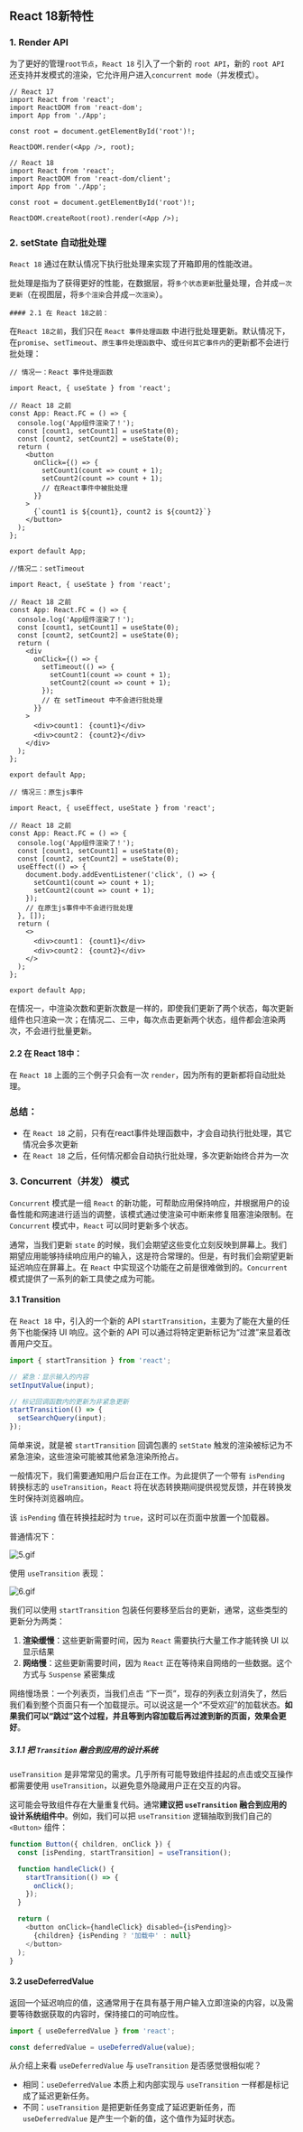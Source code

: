 ## React 18新特性

### 1. Render API

为了更好的管理`root节点`，`React 18` 引入了一个新的 `root API`，新的 `root API` 还支持并发模式的渲染，它允许用户进入`concurrent mode`（并发模式）。

```tsx
// React 17
import React from 'react';
import ReactDOM from 'react-dom';
import App from './App';

const root = document.getElementById('root')!;

ReactDOM.render(<App />, root);

// React 18
import React from 'react';
import ReactDOM from 'react-dom/client';
import App from './App';

const root = document.getElementById('root')!;

ReactDOM.createRoot(root).render(<App />);
```

### 2. setState 自动批处理

`React 18` 通过在默认情况下执行批处理来实现了开箱即用的性能改进。

批处理是指为了获得更好的性能，在数据层，将`多个状态更新`批量处理，合并成`一次更新`（在视图层，将`多个渲染`合并成`一次渲染`）。

	#### 2.1 在 React 18之前：

在`React 18之前`，我们只在 `React 事件处理函数` 中进行批处理更新。默认情况下，在`promise`、`setTimeout`、`原生事件处理函数`中、或`任何其它事件内`的更新都不会进行批处理：

 ```tsx
 // 情况一：React 事件处理函数
 
 import React, { useState } from 'react';
 
 // React 18 之前
 const App: React.FC = () => {
   console.log('App组件渲染了！');
   const [count1, setCount1] = useState(0);
   const [count2, setCount2] = useState(0);
   return (
     <button
       onClick={() => {
         setCount1(count => count + 1);
         setCount2(count => count + 1);
         // 在React事件中被批处理
       }}
     >
       {`count1 is ${count1}, count2 is ${count2}`}
     </button>
   );
 };
 
 export default App;
 
 //情况二：setTimeout
 
 import React, { useState } from 'react';
 
 // React 18 之前
 const App: React.FC = () => {
   console.log('App组件渲染了！');
   const [count1, setCount1] = useState(0);
   const [count2, setCount2] = useState(0);
   return (
     <div
       onClick={() => {
         setTimeout(() => {
           setCount1(count => count + 1);
           setCount2(count => count + 1);
         });
         // 在 setTimeout 中不会进行批处理
       }}
     >
       <div>count1： {count1}</div>
       <div>count2： {count2}</div>
     </div>
   );
 };
 
 export default App;
 
 // 情况三：原生js事件
 
 import React, { useEffect, useState } from 'react';
 
 // React 18 之前
 const App: React.FC = () => {
   console.log('App组件渲染了！');
   const [count1, setCount1] = useState(0);
   const [count2, setCount2] = useState(0);
   useEffect(() => {
     document.body.addEventListener('click', () => {
       setCount1(count => count + 1);
       setCount2(count => count + 1);
     });
     // 在原生js事件中不会进行批处理
   }, []);
   return (
     <>
       <div>count1： {count1}</div>
       <div>count2： {count2}</div>
     </>
   );
 };
 
 export default App;
 ```

在情况一，中渲染次数和更新次数是一样的，即使我们更新了两个状态，每次更新组件也只渲染一次；在情况二、三中，每次点击更新两个状态，组件都会渲染两次，不会进行批量更新。

#### 2.2 在 React 18中：

在 `React 18` 上面的三个例子只会有一次 `render`，因为所有的更新都将自动批处理。

### 总结：

- 在 `React 18` 之前，只有在react事件处理函数中，才会自动执行批处理，其它情况会多次更新
- 在 `React 18` 之后，任何情况都会自动执行批处理，多次更新始终合并为一次

### 3. Concurrent（并发） 模式

`Concurrent` 模式是一组 `React` 的新功能，可帮助应用保持响应，并根据用户的设备性能和网速进行适当的调整，该模式通过使渲染可中断来修复阻塞渲染限制。在 `Concurrent` 模式中，`React` 可以同时更新多个状态。

通常，当我们更新 `state` 的时候，我们会期望这些变化立刻反映到屏幕上。我们期望应用能够持续响应用户的输入，这是符合常理的。但是，有时我们会期望更新延迟响应在屏幕上。在 `React` 中实现这个功能在之前是很难做到的。`Concurrent` 模式提供了一系列的新工具使之成为可能。

#### 3.1 Transition

在 `React 18` 中，引入的一个新的 API `startTransition`，主要为了能在大量的任务下也能保持 UI 响应。这个新的 API 可以通过将特定更新标记为“过渡”来显着改善用户交互。

```js
import { startTransition } from 'react';

// 紧急：显示输入的内容
setInputValue(input);

// 标记回调函数内的更新为非紧急更新
startTransition(() => {
  setSearchQuery(input);
});

```

简单来说，就是被 `startTransition` 回调包裹的 `setState` 触发的渲染被标记为不紧急渲染，这些渲染可能被其他紧急渲染所抢占。

一般情况下，我们需要通知用户后台正在工作。为此提供了一个带有 `isPending` 转换标志的 `useTransition`，`React` 将在状态转换期间提供视觉反馈，并在转换发生时保持浏览器响应。

该 `isPending` 值在转换挂起时为 `true`，这时可以在页面中放置一个加载器。

普通情况下：

![5.gif](https://p3-juejin.byteimg.com/tos-cn-i-k3u1fbpfcp/7a25327e5f6a4ff2a4a509adf4165477~tplv-k3u1fbpfcp-zoom-in-crop-mark:1512:0:0:0.awebp?)

使用 `useTransition` 表现：

![6.gif](https://p6-juejin.byteimg.com/tos-cn-i-k3u1fbpfcp/6d8f5d745d4d4b37a24bea01e0f47129~tplv-k3u1fbpfcp-zoom-in-crop-mark:1512:0:0:0.awebp?)

我们可以使用 `startTransition` 包装任何要移至后台的更新，通常，这些类型的更新分为两类：

1. **渲染缓慢**：这些更新需要时间，因为 `React` 需要执行大量工作才能转换 UI 以显示结果
2. **网络慢**：这些更新需要时间，因为 `React` 正在等待来自网络的一些数据。这个方式与 `Suspense` 紧密集成

网络慢场景：一个列表页，当我们点击 “下一页”，现存的列表立刻消失了，然后我们看到整个页面只有一个加载提示。可以说这是一个“不受欢迎”的加载状态。**如果我们可以“跳过”这个过程，并且等到内容加载后再过渡到新的页面，效果会更好**。

##### 3.1.1 把 `Transition` 融合到应用的设计系统

`useTransition` 是非常常见的需求。几乎所有可能导致组件挂起的点击或交互操作都需要使用 `useTransition`，以避免意外隐藏用户正在交互的内容。

这可能会导致组件存在大量重复代码。通常**建议把 `useTransition` 融合到应用的设计系统组件中**。例如，我们可以把 `useTransition` 逻辑抽取到我们自己的 `<Button>` 组件：

```js
function Button({ children, onClick }) {
  const [isPending, startTransition] = useTransition();

  function handleClick() {
    startTransition(() => {
      onClick();
    });
  }

  return (
    <button onClick={handleClick} disabled={isPending}>
      {children} {isPending ? '加载中' : null}
    </button>
  );
}
```

#### 3.2 useDeferredValue

返回一个延迟响应的值，这通常用于在具有基于用户输入立即渲染的内容，以及需要等待数据获取的内容时，保持接口的可响应性。

```js
import { useDeferredValue } from 'react';

const deferredValue = useDeferredValue(value);
```

从介绍上来看 `useDeferredValue` 与 `useTransition` 是否感觉很相似呢？

- 相同：`useDeferredValue` 本质上和内部实现与 `useTransition` 一样都是标记成了延迟更新任务。
- 不同：`useTransition` 是把更新任务变成了延迟更新任务，而 `useDeferredValue` 是产生一个新的值，这个值作为延时状态。